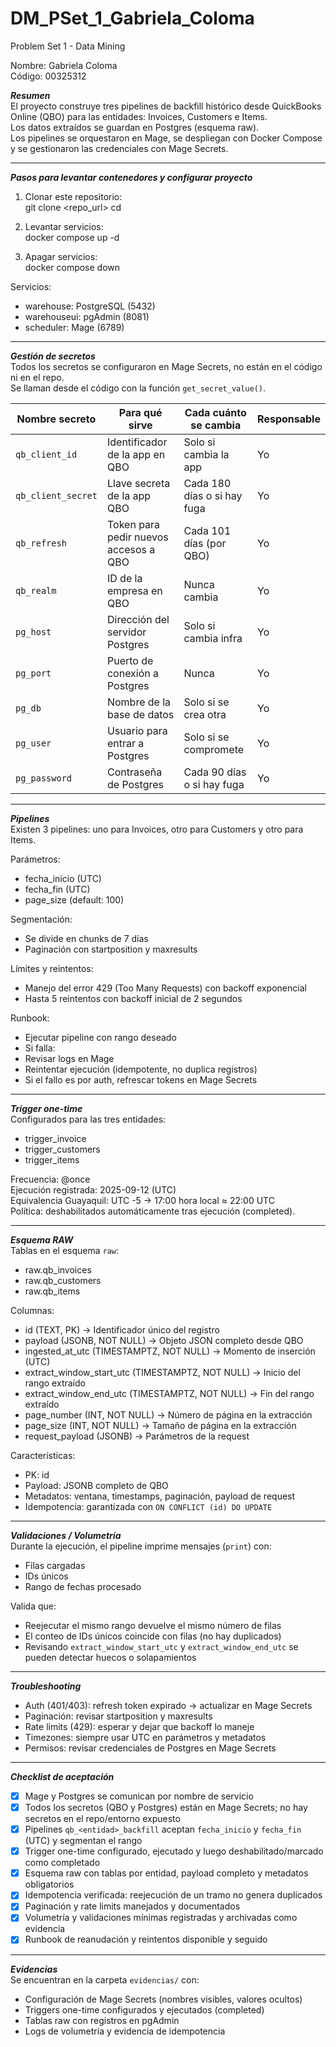 # DM_PSet_1_Gabriela_Coloma

Problem Set 1 - Data Mining

Nombre: Gabriela Coloma  
Código: 00325312  

***Resumen***  
El proyecto construye tres pipelines de backfill histórico desde QuickBooks Online (QBO) para las entidades: Invoices, Customers e Items.  
Los datos extraídos se guardan en Postgres (esquema raw).  
Los pipelines se orquestaron en Mage, se despliegan con Docker Compose y se gestionaron las credenciales con Mage Secrets.  

---

***Pasos para levantar contenedores y configurar proyecto***  

1. Clonar este repositorio:  
git clone <repo_url>
cd <repo>


2. Levantar servicios:  
docker compose up -d
 

3. Apagar servicios:  
docker compose down


Servicios:  
- warehouse: PostgreSQL (5432)  
- warehouseui: pgAdmin (8081)  
- scheduler: Mage (6789) 

---

***Gestión de secretos***  
Todos los secretos se configuraron en Mage Secrets, no están en el código ni en el repo.  
Se llaman desde el código con la función `get_secret_value()`.  

| Nombre secreto     | Para qué sirve                        | Cada cuánto se cambia       | Responsable |
|--------------------|---------------------------------------|-----------------------------|-------------|
| `qb_client_id`     | Identificador de la app en QBO        | Solo si cambia la app       | Yo |
| `qb_client_secret` | Llave secreta de la app QBO           | Cada 180 días o si hay fuga | Yo |
| `qb_refresh`       | Token para pedir nuevos accesos a QBO | Cada 101 días (por QBO)     | Yo |
| `qb_realm`         | ID de la empresa en QBO               | Nunca cambia                | Yo |
| `pg_host`          | Dirección del servidor Postgres       | Solo si cambia infra        | Yo |
| `pg_port`          | Puerto de conexión a Postgres         | Nunca                    | Yo |
| `pg_db`            | Nombre de la base de datos            | Solo si se crea otra        | Yo |
| `pg_user`          | Usuario para entrar a Postgres        | Solo si se compromete       | Yo |
| `pg_password`      | Contraseña de Postgres                | Cada 90 días o si hay fuga  | Yo |

---

***Pipelines***  
Existen 3 pipelines: uno para Invoices, otro para Customers y otro para Items.  

Parámetros:  
- fecha_inicio (UTC)  
- fecha_fin (UTC)  
- page_size (default: 100)  

Segmentación:  
- Se divide en chunks de 7 días  
- Paginación con startposition y maxresults 

Límites y reintentos:  
- Manejo del error 429 (Too Many Requests) con backoff exponencial  
- Hasta 5 reintentos con backoff inicial de 2 segundos  

Runbook:  
- Ejecutar pipeline con rango deseado  
- Si falla:  
- Revisar logs en Mage  
- Reintentar ejecución (idempotente, no duplica registros)  
- Si el fallo es por auth, refrescar tokens en Mage Secrets  

---

***Trigger one-time***  
Configurados para las tres entidades:  
- trigger_invoice  
- trigger_customers  
- trigger_items  

Frecuencia: @once  
Ejecución registrada: 2025-09-12 (UTC)  
Equivalencia Guayaquil: UTC -5 → 17:00 hora local ≈ 22:00 UTC  
Política: deshabilitados automáticamente tras ejecución (completed).  

---

***Esquema RAW***  
Tablas en el esquema `raw`:  
- raw.qb_invoices  
- raw.qb_customers  
- raw.qb_items  

Columnas:  
- id (TEXT, PK) → Identificador único del registro  
- payload (JSONB, NOT NULL) → Objeto JSON completo desde QBO  
- ingested_at_utc (TIMESTAMPTZ, NOT NULL) → Momento de inserción (UTC)  
- extract_window_start_utc (TIMESTAMPTZ, NOT NULL) → Inicio del rango extraído  
- extract_window_end_utc (TIMESTAMPTZ, NOT NULL) → Fin del rango extraído  
- page_number (INT, NOT NULL) → Número de página en la extracción  
- page_size (INT, NOT NULL) → Tamaño de página en la extracción  
- request_payload (JSONB) → Parámetros de la request  

Características:  
- PK: id  
- Payload: JSONB completo de QBO  
- Metadatos: ventana, timestamps, paginación, payload de request  
- Idempotencia: garantizada con `ON CONFLICT (id) DO UPDATE`  

---

***Validaciones / Volumetría***  
Durante la ejecución, el pipeline imprime mensajes (`print`) con:  
- Filas cargadas  
- IDs únicos  
- Rango de fechas procesado  

Valida que:  
- Reejecutar el mismo rango devuelve el mismo número de filas  
- El conteo de IDs únicos coincide con filas (no hay duplicados)  
- Revisando `extract_window_start_utc` y `extract_window_end_utc` se pueden detectar huecos o solapamientos  

---

***Troubleshooting***  
- Auth (401/403): refresh token expirado → actualizar en Mage Secrets  
- Paginación: revisar startposition y maxresults  
- Rate limits (429): esperar y dejar que backoff lo maneje  
- Timezones: siempre usar UTC en parámetros y metadatos  
- Permisos: revisar credenciales de Postgres en Mage Secrets  

---

***Checklist de aceptación***  

- [x] Mage y Postgres se comunican por nombre de servicio  
- [x] Todos los secretos (QBO y Postgres) están en Mage Secrets; no hay secretos en el repo/entorno expuesto  
- [x] Pipelines `qb_<entidad>_backfill` aceptan `fecha_inicio` y `fecha_fin` (UTC) y segmentan el rango  
- [x] Trigger one-time configurado, ejecutado y luego deshabilitado/marcado como completado  
- [x] Esquema raw con tablas por entidad, payload completo y metadatos obligatorios  
- [x] Idempotencia verificada: reejecución de un tramo no genera duplicados  
- [x] Paginación y rate limits manejados y documentados  
- [x] Volumetría y validaciones mínimas registradas y archivadas como evidencia  
- [x] Runbook de reanudación y reintentos disponible y seguido  

---

***Evidencias***  
Se encuentran en la carpeta `evidencias/` con:  
- Configuración de Mage Secrets (nombres visibles, valores ocultos)  
- Triggers one-time configurados y ejecutados (completed)  
- Tablas raw con registros en pgAdmin  
- Logs de volumetría y evidencia de idempotencia  


